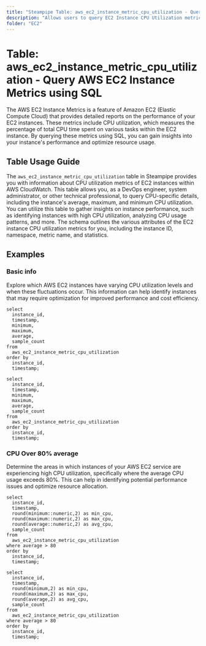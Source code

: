 ```yaml
---
title: "Steampipe Table: aws_ec2_instance_metric_cpu_utilization - Query AWS EC2 Instance Metrics using SQL"
description: "Allows users to query EC2 Instance CPU Utilization metrics from AWS CloudWatch."
folder: "EC2"
---
```


# Table: aws_ec2_instance_metric_cpu_utilization - Query AWS EC2 Instance Metrics using SQL

The AWS EC2 Instance Metrics is a feature of Amazon EC2 (Elastic Compute Cloud) that provides detailed reports on the performance of your EC2 instances. These metrics include CPU utilization, which measures the percentage of total CPU time spent on various tasks within the EC2 instance. By querying these metrics using SQL, you can gain insights into your instance's performance and optimize resource usage.

## Table Usage Guide

The `aws_ec2_instance_metric_cpu_utilization` table in Steampipe provides you with information about CPU utilization metrics of EC2 instances within AWS CloudWatch. This table allows you, as a DevOps engineer, system administrator, or other technical professional, to query CPU-specific details, including the instance's average, maximum, and minimum CPU utilization. You can utilize this table to gather insights on instance performance, such as identifying instances with high CPU utilization, analyzing CPU usage patterns, and more. The schema outlines the various attributes of the EC2 instance CPU utilization metrics for you, including the instance ID, namespace, metric name, and statistics.

## Examples

### Basic info
Explore which AWS EC2 instances have varying CPU utilization levels and when these fluctuations occur. This information can help identify instances that may require optimization for improved performance and cost efficiency.

```sql+postgres
select
  instance_id,
  timestamp,
  minimum,
  maximum,
  average,
  sample_count
from
  aws_ec2_instance_metric_cpu_utilization
order by
  instance_id,
  timestamp;
```

```sql+sqlite
select
  instance_id,
  timestamp,
  minimum,
  maximum,
  average,
  sample_count
from
  aws_ec2_instance_metric_cpu_utilization
order by
  instance_id,
  timestamp;
```

### CPU Over 80% average
Determine the areas in which instances of your AWS EC2 service are experiencing high CPU utilization, specifically where the average CPU usage exceeds 80%. This can help in identifying potential performance issues and optimize resource allocation.

```sql+postgres
select
  instance_id,
  timestamp,
  round(minimum::numeric,2) as min_cpu,
  round(maximum::numeric,2) as max_cpu,
  round(average::numeric,2) as avg_cpu,
  sample_count
from
  aws_ec2_instance_metric_cpu_utilization
where average > 80
order by
  instance_id,
  timestamp;
```

```sql+sqlite
select
  instance_id,
  timestamp,
  round(minimum,2) as min_cpu,
  round(maximum,2) as max_cpu,
  round(average,2) as avg_cpu,
  sample_count
from
  aws_ec2_instance_metric_cpu_utilization
where average > 80
order by
  instance_id,
  timestamp;
```